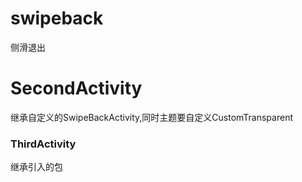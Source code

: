 # swipeback
侧滑退出
# SecondActivity
继承自定义的SwipeBackActivity,同时主题要自定义CustomTransparent
### ThirdActivity
继承引入的包
